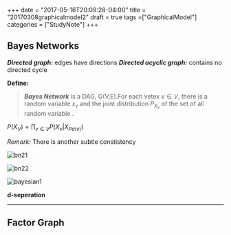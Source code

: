 +++
date = "2017-05-16T20:09:28-04:00"
title = "20170308graphicalmodel2"
draft = true
tags =["GraphicalModel"]
categories = ["StudyNote"]
+++


## Bayes Networks


***Directed graph:*** edges have directions
***Directed acyclic graph:*** contains no directed cycle

**Define:**
>***Bayes Network*** is a DAG, G(V,E).For each vetex $v \in V$, there is a random variable $x_v$ and the joint distribution $P_{X_v}$ of the set of all random variable .

$P(X_V)=\prod_{v \in V}P(X_v|X_{Pa(v)})$

*Remark:*
There is another subtle constistency






![bn21](http://7xqyxk.com1.z0.glb.clouddn.com/bn21.png)

![bn22](http://7xqyxk.com1.z0.glb.clouddn.com/bn22.png)

![bayesian1](http://7xqyxk.com1.z0.glb.clouddn.com/bayesian1.png)

**d-seperation**



---

## Factor Graph




